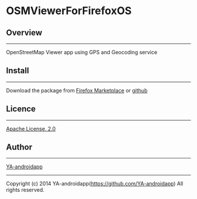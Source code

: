 OSMViewerForFirefoxOS
====

## Overview
---

OpenStreetMap Viewer app using GPS and Geocoding service

## Install
---

Download the package from [Firefox Marketplace](https://marketplace.firefox.com/app/osm-viewer) or [github](https://github.com/YA-androidapp/OSMViewerForFirefoxOS/blob/master/osm-viewer-0.1.1.zip?raw=true)

## Licence
---

[Apache License, 2.0](http://www.apache.org/licenses/LICENSE-2.0)

## Author
---

[YA-androidapp](https://github.com/YA-androidapp)

---

Copyright (c) 2014 YA-androidapp(https://github.com/YA-androidapp) All rights reserved.
